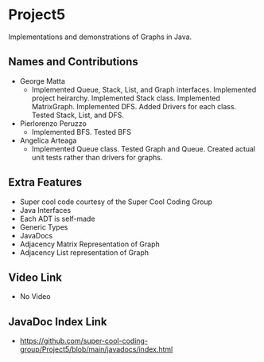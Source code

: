 # Project5
Implementations and demonstrations of Graphs in Java.

## Names and Contributions
- George Matta
    - Implemented Queue, Stack, List, and Graph interfaces. Implemented project heirarchy. Implemented Stack class. Implemented MatrixGraph. Implemented DFS. Added Drivers for each class. Tested Stack, List, and DFS.
- Pierlorenzo Peruzzo
    - Implemented BFS. Tested BFS
- Angelica Arteaga
    - Implemented Queue class. Tested Graph and Queue. Created actual unit tests rather than drivers for graphs.

## Extra Features
- Super cool code courtesy of the Super Cool Coding Group
- Java Interfaces
- Each ADT is self-made
- Generic Types
- JavaDocs
- Adjacency Matrix Representation of Graph
- Adjacency List representation of Graph

## Video Link
- No Video

## JavaDoc Index Link
- https://github.com/super-cool-coding-group/Project5/blob/main/javadocs/index.html

